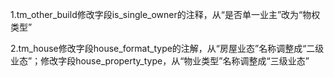 1.tm_other_build修改字段is_single_owner的注释，从“是否单一业主”改为“物权类型”

2.tm_house修改字段house_format_type的注解，从“房屋业态”名称调整成“二级业态”；修改字段house_property_type，从“物业类型”名称调整成“三级业态”

